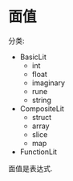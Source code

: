 # 面值

分类:

- BasicLit
  - int
  - float
  - imaginary
  - rune
  - string
- CompositeLit
  - struct
  - array
  - slice
  - map
- FunctionLit

面值是表达式.